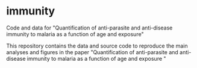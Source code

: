 # immunity
Code and data for "Quantification of anti-parasite and anti-disease immunity to malaria as a function of age and exposure"

This repository contains the data and source code to reproduce the main analyses and figures in the paper "Quantification of anti-parasite and anti-disease immunity to malaria as a function of age and exposure
"

